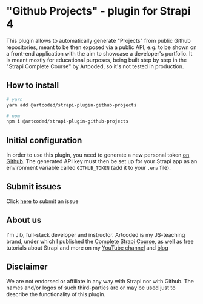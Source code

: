 # "Github Projects" - plugin for Strapi 4

This plugin allows to automatically generate "Projects" from public Github repositories, meant to be then exposed via a public API, e.g. to be shown on a front-end application with the aim to showcase a developer's portfolio.
It is meant mostly for educational purposes, being built step by step in the "Strapi Complete Course" by Artcoded, so it's not tested in production.

## How to install

```bash
# yarn
yarn add @artcoded/strapi-plugin-github-projects

# npm
npm i @artcoded/strapi-plugin-github-projects
```

## Initial configuration

In order to use this plugin, you need to generate a new personal token [on Github](https://github.com/settings/tokens).
The generated API key must then be set up for your Strapi app as an environment variable called `GITHUB_TOKEN` (add it to your `.env` file).

## Submit issues

Click [here](https://github.com/artcoded-net/strapi-plugin-github-projects/issues/new) to submit an issue

## About us

I'm Jib, full-stack developer and instructor. Artcoded is my JS-teaching brand, under which I published the [Complete Strapi Course](https://artcoded.net/strapi), as well as free tutorials about Strapi and more on my [YouTube channel](https://www.youtube.com/c/ArtcodedNet) and [blog](https://artcoded.net)

## Disclaimer

We are not endorsed or affiliate in any way with Strapi nor with Github. The names and/or logos of such third-parties are or may be used just to describe the functionality of this plugin.